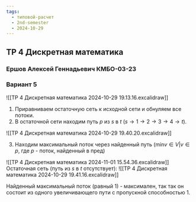```yaml
---
tags:
  - типовой-расчет
  - 2nd-semester
  - 2024-10-29
---
```


## ТР 4 Дискретная математика

### Ершов Алексей Геннадьевич КМБО-03-23

### Вариант 5

![[ТР 4 Дискретная математика 2024-10-29 19.13.16.excalidraw]]

1. Приравниваем остаточную сеть к исходной сети и обнуляем все потоки.
2. В остаточной сети находим путь $p$ из $s$ в $t$ ($s \to 1 \to 2 \to 3 \to 4 \to t$).

![[ТР 4 Дискретная математика 2024-10-29 19.40.20.excalidraw]]

3. Находим максимальный поток через найденный путь ($\mathrm{min} v \in V | v \in p$, где $p$ - поток, найденный в пред)

![[ТР 4 Дискретная математика 2024-11-01 15.54.36.excalidraw]]
Остаточная сеть (путь из $s$ в $t$ отсутствует):
![[ТР 4 Дискретная математика 2024-10-29 19.41.16.excalidraw]]

Найденный максимальный поток (равный 1)  - максимален, так так он состоит из одного увеличивающего пути с пропускной способностью 1.